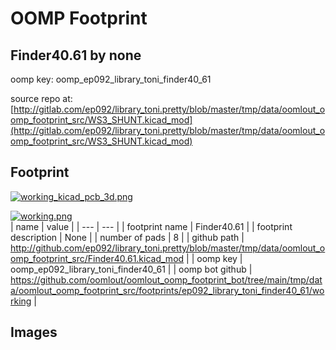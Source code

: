 # OOMP Footprint  
## Finder40.61  by none  
  
oomp key: oomp_ep092_library_toni_finder40_61  
  
source repo at: [http://gitlab.com/ep092/library_toni.pretty/blob/master/tmp/data/oomlout_oomp_footprint_src/WS3_SHUNT.kicad_mod](http://gitlab.com/ep092/library_toni.pretty/blob/master/tmp/data/oomlout_oomp_footprint_src/WS3_SHUNT.kicad_mod)  
## Footprint  
  
[![working_kicad_pcb_3d.png](working_kicad_pcb_3d_600.png)](working_kicad_pcb_3d.png)  
  
[![working.png](working_600.png)](working.png)  
| name | value | 
| --- | --- | 
| footprint name | Finder40.61 | 
| footprint description | None | 
| number of pads | 8 | 
| github path | http://github.com/ep092/library_toni.pretty/blob/master/tmp/data/oomlout_oomp_footprint_src/Finder40.61.kicad_mod | 
| oomp key | oomp_ep092_library_toni_finder40_61 | 
| oomp bot github | https://github.com/oomlout/oomlout_oomp_footprint_bot/tree/main/tmp/data/oomlout_oomp_footprint_src/footprints/ep092_library_toni_finder40_61/working | 
## Images  
